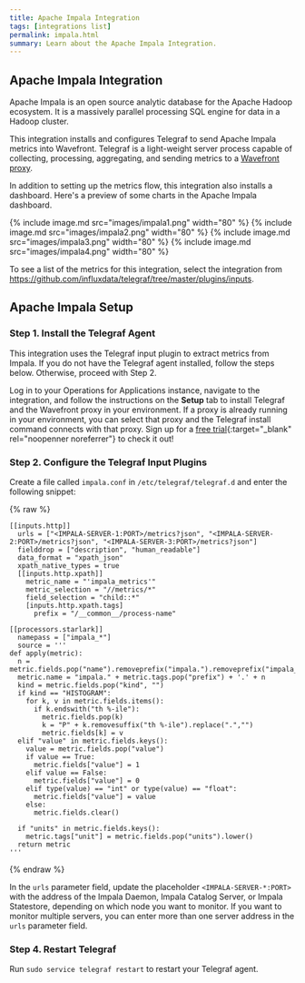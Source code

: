 ```yaml
---
title: Apache Impala Integration
tags: [integrations list]
permalink: impala.html
summary: Learn about the Apache Impala Integration.
---
```

## Apache Impala Integration

Apache Impala is an open source analytic database for the Apache Hadoop ecosystem. It is a massively parallel processing SQL engine for data in a Hadoop cluster.

This integration installs and configures Telegraf to send Apache Impala metrics into Wavefront. Telegraf is a light-weight server process capable of collecting, processing, aggregating, and sending metrics to a [Wavefront proxy](https://docs.wavefront.com/proxies.html).

In addition to setting up the metrics flow, this integration also installs a dashboard. Here's a preview of some charts in the Apache Impala dashboard.

{% include image.md src="images/impala1.png" width="80" %}
{% include image.md src="images/impala2.png" width="80" %}
{% include image.md src="images/impala3.png" width="80" %}
{% include image.md src="images/impala4.png" width="80" %}


To see a list of the metrics for this integration, select the integration from <https://github.com/influxdata/telegraf/tree/master/plugins/inputs>.
## Apache Impala Setup



### Step 1. Install the Telegraf Agent

This integration uses the Telegraf input plugin to extract metrics from Impala.
If you do not have the Telegraf agent installed, follow the steps below. Otherwise, proceed with Step 2.

Log in to your Operations for Applications instance, navigate to the integration, and follow the instructions on the **Setup** tab to install Telegraf and the Wavefront proxy in your environment. If a proxy is already running in your environment, you can select that proxy and the Telegraf install command connects with that proxy. Sign up for a [free trial](https://tanzu.vmware.com/observability-trial){:target="_blank" rel="noopenner noreferrer"} to check it out!

### Step 2. Configure the Telegraf Input Plugins

Create a file called `impala.conf` in `/etc/telegraf/telegraf.d` and enter the following snippet:
{% raw %}
   ```
   [[inputs.http]]
     urls = ["<IMPALA-SERVER-1:PORT>/metrics?json", "<IMPALA-SERVER-2:PORT>/metrics?json", "<IMPALA-SERVER-3:PORT>/metrics?json"]
     fielddrop = ["description", "human_readable"]
     data_format = "xpath_json"
     xpath_native_types = true
     [[inputs.http.xpath]]
       metric_name = "'impala_metrics'"
       metric_selection = "//metrics/*"
       field_selection = "child::*"
       [inputs.http.xpath.tags]
         prefix = "/__common__/process-name"

   [[processors.starlark]]
     namepass = ["impala_*"]
     source = '''
   def apply(metric):
     n = metric.fields.pop("name").removeprefix("impala.").removeprefix("impala_")
     metric.name = "impala." + metric.tags.pop("prefix") + '.' + n
     kind = metric.fields.pop("kind", "")
     if kind == "HISTOGRAM":
       for k, v in metric.fields.items():
         if k.endswith("th %-ile"):
           metric.fields.pop(k)
           k = "P" + k.removesuffix("th %-ile").replace(".","")
           metric.fields[k] = v
     elif "value" in metric.fields.keys():
       value = metric.fields.pop("value")
       if value == True:
         metric.fields["value"] = 1
       elif value == False:
         metric.fields["value"] = 0
       elif type(value) == "int" or type(value) == "float":
         metric.fields["value"] = value
       else:
         metric.fields.clear()

     if "units" in metric.fields.keys():
       metric.tags["unit"] = metric.fields.pop("units").lower()
     return metric
   '''

   ```
{% endraw %}

In the `urls` parameter field, update the placeholder `<IMPALA-SERVER-*:PORT>` with the address of the Impala Daemon, Impala Catalog Server, or Impala Statestore, depending on which node you want to monitor. If you want to monitor multiple servers, you can enter more than one server address in the `urls` parameter field.

### Step 4. Restart Telegraf

Run `sudo service telegraf restart` to restart your Telegraf agent.



